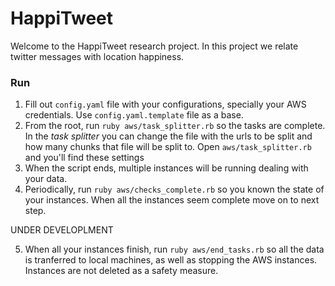 
# HappiTweet

Welcome to the HappiTweet research project. In this project we relate twitter messages with location happiness.


### Run

1. Fill out `config.yaml` file with your configurations, specially your AWS credentials. Use `config.yaml.template` file as a base.
2. From the root, run `ruby aws/task_splitter.rb` so the tasks are complete. In the *task splitter* you can change the file with the urls to be split and how many chunks that file will be split to. Open `aws/task_splitter.rb` and you'll find these settings
3. When the script ends, multiple instances will be running dealing with your data.
4. Periodically, run `ruby aws/checks_complete.rb` so you known the state of your instances. When all the instances seem complete move on to next step.

UNDER DEVELOPLMENT

5. When all your instances finish, run `ruby aws/end_tasks.rb` so all the data is tranferred to local machines, as well as stopping the AWS instances. Instances are not deleted as a safety measure.